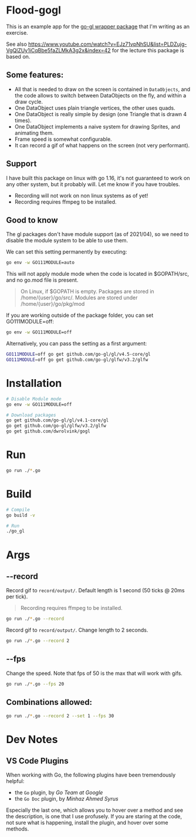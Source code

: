Flood-gogl
====================
This is an example app for the [go-gl wrapper package](https://github.com/dwrolvink/gogl/tree/main) that I'm writing as an exercise.

See also https://www.youtube.com/watch?v=EJz71vpNhSU&list=PLDZujg-VgQlZUy1iCqBbe5faZLMkA3g2x&index=42 for the lecture this package is based on.

Some features:
--------------------
- All that is needed to draw on the screen is contained in `DataObjects`, and the code allows to switch between DataObjects on the fly, and within a draw cycle.
- One DataObject uses plain triangle vertices, the other uses quads.
- One DataObject is really simple by design (one Triangle that is drawn 4 times).
- One DataObject implements a naive system for drawing Sprites, and animating them.
- Frame speed is somewhat configurable.
- It can record a gif of what happens on the screen (not very performant).

Support 
--------------------
I have built this package on linux with go 1.16, it's not guaranteed to work on any other system, but it probably will. Let me know if you have troubles.
- Recording will not work on non linux systems as of yet!
- Recording requires ffmpeg to be installed.



Good to know
--------------------
The gl packages don't have module support (as of 2021/04), so we need to disable the module system to be able to use them.

We can set this setting permanently by executing:
``` bash
go env -w GO111MODULE=auto
```
This will not apply module mode when the code is located in $GOPATH/src, and no go.mod file is present.

> On Linux, if $GOPATH is empty. Packages are stored in /home/{user}/go/src/. Modules are stored under /home/{user}/go/pkg/mod

If you are working outside of the package folder, you can set GO111MODULE=off:
``` bash 
go env -w GO111MODULE=off
```

Alternatively, you can pass the setting as a first argument:
```bash
GO111MODULE=off go get github.com/go-gl/gl/v4.5-core/gl
GO111MODULE=off go get github.com/go-gl/glfw/v3.2/glfw
```

Installation
====================
```bash
# Disable Module mode
go env -w GO111MODULE=off

# Download packages
go get github.com/go-gl/gl/v4.1-core/gl
go get github.com/go-gl/glfw/v3.2/glfw
go get github.com/dwrolvink/gogl
```

Run
====================
```bash
go run ./*.go 
```

Build
====================
``` bash
# Compile
go build -v

# Run
./go_gl
```

Args
====================

--record
-------------------
Record gif to `record/output/`. Default length is 1 second (50 ticks @ 20ms per tick).

> Recording requires ffmpeg to be installed.

```bash
go run ./*.go --record
```

Record gif to `record/output/`. Change length to 2 seconds.
```bash
go run ./*.go --record 2
```

--fps
-------------------
Change the speed. Note that fps of 50 is the max that will work with gifs.
```bash
go run ./*.go --fps 20
```

Combinations allowed:
-------------------
```bash
go run ./*.go --record 2 --set 1 --fps 30
```

Dev Notes
====================
VS Code Plugins
--------------------
When working with Go, the following plugins have been tremendously helpful:
- the `Go` plugin, by *Go Team at Google*
- the `Go Doc` plugin, by *Minhaz Ahmed Syrus*

Especially the last one, which allows you to hover over a method and see the description, is one that I use profusely.
If you are staring at the code, not sure what is happening, install the plugin, and hover over some methods.